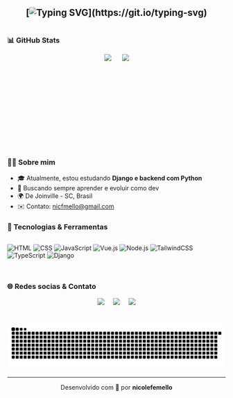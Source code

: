 #

<section id="welcome" style="display: grid; justify-content: center; text-align: center;">

# [![Typing SVG](https://readme-typing-svg.herokuapp.com/?color=e83d84&size=38&center=true&vCenter=true&width=1000&lines=Hello!+My+name+is+Nicole+Ferreira+Mello;I'm+16+years+old;I+am+from+Joinville,+SC;Be+Welcome!)](https://git.io/typing-svg)

</section>

<section id="stats">

### 📊 GitHub Stats

<p style="display: flex; flex-wrap: wrap; justify-content: center; gap: 25px;">
  <img src="https://github-readme-stats.vercel.app/api?username=nicolefemello&show_icons=true&theme=radical" height=200 />
  <img height=200 src="https://github-readme-stats.vercel.app/api/top-langs/?username=nicolefemello&layout=donut&bg_color=141424&title_color=e83d84&text_color=8ef5fa&icon_color=2596be)](https://github.com/nicolefemello/nicolefemello"/>
</p>
</section>

#

<section id="about-me">

### 👩‍💻 Sobre mim

- 🎓 Atualmente, estou estudando **Django e backend com Python**
- 🧠 Buscando sempre aprender e evoluir como dev
- 🌍 De Joinville - SC, Brasil
- ✉️ Contato: [nicfmello@gmail.com](mailto:nicfmello@gmail.com)

### 🚀 Tecnologias & Ferramentas

<div style="display: flex; justify-content: center; gap: 10px;">

![HTML](https://img.shields.io/badge/HTML-E34F26?style=for-the-badge&logo=html5&logoColor=white)
![CSS](https://img.shields.io/badge/CSS-1572B6?style=for-the-badge&logo=css3&logoColor=white)
![JavaScript](https://img.shields.io/badge/JavaScript-F7DF1E?style=for-the-badge&logo=javascript&logoColor=black)
![Vue.js](https://img.shields.io/badge/Vue.js-35495E?style=for-the-badge&logo=vue.js&logoColor=4FC08D)
![Node.js](https://img.shields.io/badge/Node.js-339933?style=for-the-badge&logo=nodedotjs&logoColor=white)
![TailwindCSS](https://img.shields.io/badge/Tailwind-38B2AC?style=for-the-badge&logo=tailwind-css&logoColor=white)
![TypeScript](https://img.shields.io/badge/TypeScript-3178C6?style=for-the-badge&logo=typescript&logoColor=white)
![Django](https://img.shields.io/badge/Django-092E20?style=for-the-badge&logo=django&logoColor=white)

</div>

</section>

#

<section id="contact">

### 🌐 Redes socias & Contato

<div align="center" style="display: flex; flex-wrap: wrap; justify-content: center; gap: 20px;"> 
  <a href ="mailto:nicfmello@gmail.com">
    <img src="https://img.shields.io/badge/-Gmail-%23333?style=for-the-badge&logo=gmail&logoColor=white" target="_blank">
  </a>
  <a href="https://instagram.com/nicolefemello" target="_blank">
    <img src="https://img.shields.io/badge/-Instagram-%23E4405F?style=for-the-badge&logo=instagram&logoColor=white" target="_blank">
  </a>
  <a href="https://www.linkedin.com/in/nicole-ferreira-mello-3360172bb/a" target="_blank">
    <img src="https://img.shields.io/badge/-LinkedIn-%230077B5?style=for-the-badge&logo=linkedin&logoColor=white" target="_blank">
  </a> 
</div>
</section>

#

<picture align="center">
  <source media="(prefers-color-scheme: dark)" srcset="https://raw.githubusercontent.com/nicolefemello/nicolefemello/output/github-contribution-grid-snake-dark.svg">
  <source media="(prefers-color-scheme: light)" srcset="https://raw.githubusercontent.com/nicolefemello/nicolefemello/output/github-contribution-grid-snake-dark.svg">
  <img align="center" alt="github contribution grid snake animation" src="https://raw.githubusercontent.com/nicolefemello/nicolefemello/output/github-contribution-grid-snake.svg">
</picture>

---

<p align="center">Desenvolvido com 💙 por <strong>nicolefemello</strong></p>
